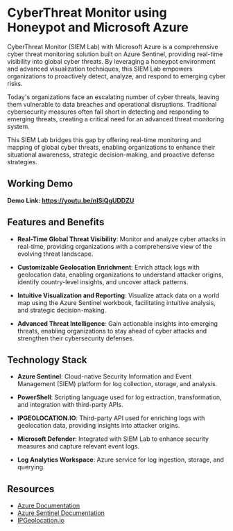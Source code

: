 # CyberThreat Monitor using Honeypot and Microsoft Azure

CyberThreat Monitor (SIEM Lab) with Microsoft Azure is a comprehensive cyber threat monitoring solution built on Azure Sentinel, providing real-time visibility into global cyber threats. By leveraging a honeypot environment and advanced visualization techniques, this SIEM Lab empowers organizations to proactively detect, analyze, and respond to emerging cyber risks.

Today's organizations face an escalating number of cyber threats, leaving them vulnerable to data breaches and operational disruptions. Traditional cybersecurity measures often fall short in detecting and responding to emerging threats, creating a critical need for an advanced threat monitoring system.

This SIEM Lab bridges this gap by offering real-time monitoring and mapping of global cyber threats, enabling organizations to enhance their situational awareness, strategic decision-making, and proactive defense strategies.

## Working Demo 

**Demo Link: https://youtu.be/nlSiQgUDDZU**

## Features and Benefits

- **Real-Time Global Threat Visibility**: Monitor and analyze cyber attacks in real-time, providing organizations with a comprehensive view of the evolving threat landscape.

- **Customizable Geolocation Enrichment**: Enrich attack logs with geolocation data, enabling organizations to understand attacker origins, identify country-level insights, and uncover attack patterns.

- **Intuitive Visualization and Reporting**: Visualize attack data on a world map using the Azure Sentinel workbook, facilitating intuitive analysis, and strategic decision-making.

- **Advanced Threat Intelligence**: Gain actionable insights into emerging threats, enabling organizations to stay ahead of cyber attacks and strengthen their cybersecurity defenses.

## Technology Stack

- **Azure Sentinel**: Cloud-native Security Information and Event Management (SIEM) platform for log collection, storage, and analysis.

- **PowerShell**: Scripting language used for log extraction, transformation, and integration with third-party APIs.

- **IPGEOLOCATION.IO**: Third-party API used for enriching logs with geolocation data, providing insights into attacker origins.

- **Microsoft Defender**: Integrated with SIEM Lab to enhance security measures and capture relevant event logs.

- **Log Analytics Workspace**: Azure service for log ingestion, storage, and querying.

## Resources
- [Azure Documentation](https://docs.microsoft.com/azure/)
- [Azure Sentinel Documentation](https://docs.microsoft.com/azure/sentinel/)
- [IPGeolocation.io](https://ipgeolocation.io/)

